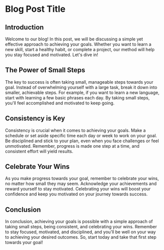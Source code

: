 # Blog Post Title

## Introduction
Welcome to our blog! In this post, we will be discussing a simple yet effective approach to achieving your goals. Whether you want to learn a new skill, start a healthy habit, or complete a project, our method will help you stay focused and motivated. Let's dive in!

## The Power of Small Steps
The key to success is often taking small, manageable steps towards your goal. Instead of overwhelming yourself with a large task, break it down into smaller, achievable steps. For example, if you want to learn a new language, start with learning a few basic phrases each day. By taking small steps, you'll feel accomplished and motivated to keep going.

## Consistency is Key
Consistency is crucial when it comes to achieving your goals. Make a schedule or set aside specific time each day or week to work on your goal. Be disciplined and stick to your plan, even when you face challenges or feel unmotivated. Remember, progress is made one step at a time, and consistent effort will yield results.

## Celebrate Your Wins
As you make progress towards your goal, remember to celebrate your wins, no matter how small they may seem. Acknowledge your achievements and reward yourself to stay motivated. Celebrating your wins will boost your confidence and keep you motivated on your journey towards success.

## Conclusion
In conclusion, achieving your goals is possible with a simple approach of taking small steps, being consistent, and celebrating your wins. Remember to stay focused, motivated, and disciplined, and you'll be well on your way to achieving your desired outcomes. So, start today and take that first step towards your goal!
